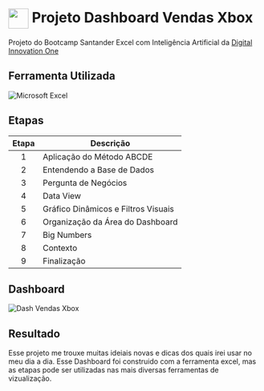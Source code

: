 <h1>
    <a href="https://www.dio.me/">
     <img align="center" width="40px" src="https://hermes.digitalinnovation.one/assets/diome/logo-minimized.png"></a>
    <span> Projeto Dashboard Vendas Xbox </span>
</h1>


Projeto do Bootcamp Santander Excel com Inteligência Artificial da
[Digital Innovation One](https://www.dio.me/)

## Ferramenta Utilizada
![Microsoft Excel](https://img.shields.io/badge/Microsoft_Excel-217346?style=for-the-badge&logo=microsoft-excel&logoColor=white)


## Etapas

 | Etapa | Descrição |
 | :---: | --------- |
 |   1   | Aplicação do Método ABCDE |
 |   2   | Entendendo a Base de Dados |
 | 3 | Pergunta de Negócios |
 | 4  | Data View |
 | 5 | Gráfico Dinâmicos e Filtros Visuais |
 | 6 | Organização da Área do Dashboard |
 | 7 | Big Numbers |
 | 8 | Contexto |
 | 9 | Finalização |

## Dashboard 

![Dash Vendas Xbox](https://github.com/user-attachments/assets/a06df00e-c281-4e2e-85b9-86539e86fd19)


## Resultado

Esse projeto me trouxe muitas ideiais novas e dicas dos quais
irei usar no meu dia a dia. Esse Dashboard foi construido com
a ferramenta excel, mas as etapas pode ser utilizadas nas mais 
diversas ferramentas de vizualização.
